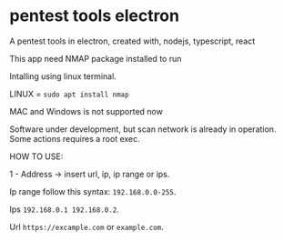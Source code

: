 # pentest tools electron
A pentest tools in electron, created with, nodejs, typescript, react

This app need NMAP package installed to run

Intalling using linux terminal.

LINUX = ```sudo apt install nmap```

MAC and Windows is not supported now

Software under development, but scan network is already in operation. Some actions requires a root exec.


HOW TO USE:

1 - Address -> insert url, ip, ip range or ips.                                                                                                                                                            

Ip range follow this syntax: ```192.168.0.0-255```.                                                                                                                                                       

Ips ```192.168.0.1 192.168.0.2```.                                                                                                                                                                         

Url ```https://excample.com``` or ```example.com```.
